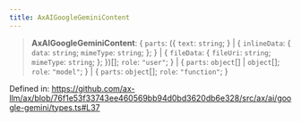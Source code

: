 ```yaml
---
title: AxAIGoogleGeminiContent
---
```


> **AxAIGoogleGeminiContent**: \{ `parts`: (\{ `text`: `string`; \} \| \{ `inlineData`: \{ `data`: `string`; `mimeType`: `string`; \}; \} \| \{ `fileData`: \{ `fileUri`: `string`; `mimeType`: `string`; \}; \})[]; `role`: `"user"`; \} \| \{ `parts`: `object`[] \| `object`[]; `role`: `"model"`; \} \| \{ `parts`: `object`[]; `role`: `"function"`; \}

Defined in: https://github.com/ax-llm/ax/blob/76f1e53f33743ee460569bb94d0bd3620db6e328/src/ax/ai/google-gemini/types.ts#L37
